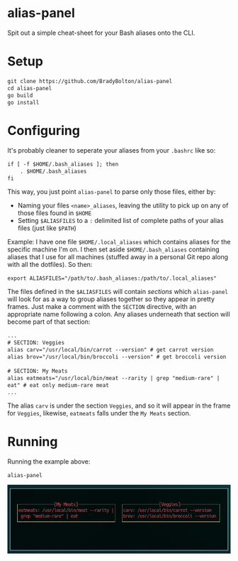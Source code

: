 # alias-panel
Spit out a simple cheat-sheet for your Bash aliases onto the CLI.

# Setup

```console
git clone https://github.com/BradyBolton/alias-panel
cd alias-panel
go build
go install
```

# Configuring

It's probably cleaner to seperate your aliases from your `.bashrc` like so:
```console
if [ -f $HOME/.bash_aliases ]; then
    . $HOME/.bash_aliases
fi
```

This way, you just point `alias-panel` to parse only those files, either by:
* Naming your files `<name>_aliases`, leaving the utility to pick up on any of those files found in `$HOME`
* Setting `$ALIASFILES` to a `:` delimited list of complete paths of your alias files (just like `$PATH`)

Example: I have one file `$HOME/.local_aliases` which contains aliases for the specific machine I'm on. I then set aside `$HOME/.bash_aliases` containing aliases that I use for all machines (stuffed away in a personal Git repo along with all the dotfiles). So then:

```console
export ALIASFILES="/path/to/.bash_aliases:/path/to/.local_aliases"
```

The files defined in the `$ALIASFILES` will contain _sections_ which `alias-panel` will look for as a way to group aliases together so they appear in pretty frames. Just make a comment with the `SECTION` directive, with an appropriate name following a colon. Any aliases underneath that section will become part of that section:

```console
...
# SECTION: Veggies
alias carv="/usr/local/bin/carrot --version" # get carrot version
alias brov="/usr/local/bin/broccoli --version" # get broccoli version

# SECTION: My Meats
alias eatmeats="/usr/local/bin/meat --rarity | grep "medium-rare" | eat" # eat only medium-rare meat
...
```

The alias `carv` is under the section `Veggies`, and so it will appear in the frame for `Veggies`, likewise, `eatmeats` falls under the `My Meats` section.

# Running

Running the example above:

```console
alias-panel
```

![Alias panel screenshot](./screenshot.jpg)
